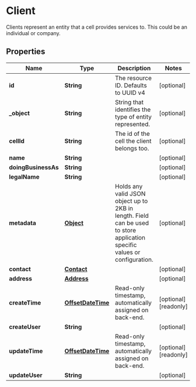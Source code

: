 

# Client

Clients represent an entity that a cell provides services to. This could be an individual or company.
## Properties

Name | Type | Description | Notes
------------ | ------------- | ------------- | -------------
**id** | **String** | The resource ID. Defaults to UUID v4 |  [optional]
**_object** | **String** | String that identifies the type of entity represented. |  [optional]
**cellId** | **String** | The id of the cell the client belongs too. |  [optional]
**name** | **String** |  |  [optional]
**doingBusinessAs** | **String** |  |  [optional]
**legalName** | **String** |  |  [optional]
**metadata** | [**Object**](.md) | Holds any valid JSON object up to 2KB in length. Field can be used to store application specific values or configuration. |  [optional]
**contact** | [**Contact**](Contact.md) |  |  [optional]
**address** | [**Address**](Address.md) |  |  [optional]
**createTime** | [**OffsetDateTime**](OffsetDateTime.md) | Read-only timestamp, automatically assigned on back-end. |  [optional] [readonly]
**createUser** | **String** |  |  [optional]
**updateTime** | [**OffsetDateTime**](OffsetDateTime.md) | Read-only timestamp, automatically assigned on back-end. |  [optional] [readonly]
**updateUser** | **String** |  |  [optional]



